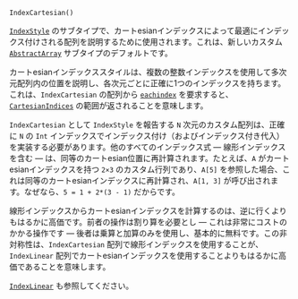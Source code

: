 ```
IndexCartesian()
```

[`IndexStyle`](@ref) のサブタイプで、カートesianインデックスによって最適にインデックス付けされる配列を説明するために使用されます。これは、新しいカスタム [`AbstractArray`](@ref) サブタイプのデフォルトです。

カートesianインデックススタイルは、複数の整数インデックスを使用して多次元配列内の位置を説明し、各次元ごとに正確に1つのインデックスを持ちます。これは、`IndexCartesian` の配列から [`eachindex`](@ref) を要求すると、[`CartesianIndices`](@ref) の範囲が返されることを意味します。

`IndexCartesian` として `IndexStyle` を報告する `N` 次元のカスタム配列は、正確に `N` の `Int` インデックスでインデックス付け（およびインデックス付き代入）を実装する必要があります。他のすべてのインデックス式 — 線形インデックスを含む — は、同等のカートesian位置に再計算されます。たとえば、`A` がカートesianインデックスを持つ `2×3` のカスタム行列であり、`A[5]` を参照した場合、これは同等のカートesianインデックスに再計算され、`A[1, 3]` が呼び出されます。なぜなら、`5 = 1 + 2*(3 - 1)` だからです。

線形インデックスからカートesianインデックスを計算するのは、逆に行くよりもはるかに高価です。前者の操作は割り算を必要とし — これは非常にコストのかかる操作です — 後者は乗算と加算のみを使用し、基本的に無料です。この非対称性は、`IndexCartesian` 配列で線形インデックスを使用することが、`IndexLinear` 配列でカートesianインデックスを使用することよりもはるかに高価であることを意味します。

[`IndexLinear`](@ref) も参照してください。

